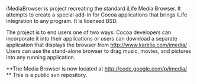 iMediaBrowser is project recreating the standard iLife Media Browser.  It attempts to create a special add-in for Cocoa applications that brings iLife integration to any program. It is licensed BSD.

The project is to end users one of two ways: Cocoa developers can incorporate it into their applications or users can download a separate application that displays the browser from http://www.karelia.com/imedia/ .  Users can use the stand-alone browser to drag music, movies, and pictures into any running application.

**The Media Browser is now located at http://code.google.com/p/imedia/ **
This is a public svn repository.
